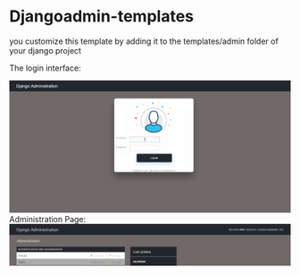 # Djangoadmin-templates
you customize this template by adding it to the templates/admin folder of your django project<br/>
<div>The login interface:</div>

![alt text](1.PNG)
Administration Page:
![alt text](1.2.PNG)
